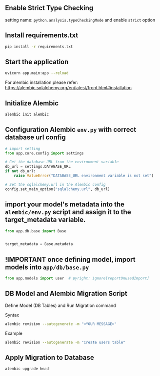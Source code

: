 ## Enable Strict Type Checking
setting name: `python.analysis.typeCheckingMode` and enable `strict` option

## Install requirements.txt
```bash
pip install -r requirements.txt 
```

## Start the application
```bash
uvicorn app.main:app --reload
```

For alembic installation please refer: https://alembic.sqlalchemy.org/en/latest/front.html#installation

## Initialize Alembic
```bash
alembic init alembic
```

## Configuration Alembic `env.py` with correct database url config
```python
# import setting
from app.core.config import settings

# Get the database URL from the environment variable
db_url = settings.DATABASE_URL
if not db_url:
    raise ValueError("DATABASE_URL environment variable is not set")

# Set the sqlalchemy.url in the Alembic config
config.set_main_option("sqlalchemy.url", db_url)
```

## import your model's metadata into the `alembic/env.py` script and assign it to the target_metadata variable.
```python
from app.db.base import Base


target_metadata = Base.metadata
```

## !IMPORTANT once defining model, import models into `app/db/base.py`
```python
from app.models import user  # pyright: ignore[reportUnusedImport]
```


## DB Model and Alembic Migration Script
Define Model (DB Tables) and Run Migration command

Syntax
```bash
alembic revision --autogenerate -m "<YOUR MESSAGE>"
```

Example
```bash
alembic revision --autogenerate -m "Create users table"
```

## Apply Migration to Database
```bash
alembic upgrade head
```